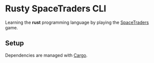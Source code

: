 # Rusty SpaceTraders CLI

Learning the **rust** programming language by playing the [SpaceTraders](https://spacetraders.io/) game.

## Setup

Dependencies are managed with [Cargo](https://doc.rust-lang.org/cargo/).
